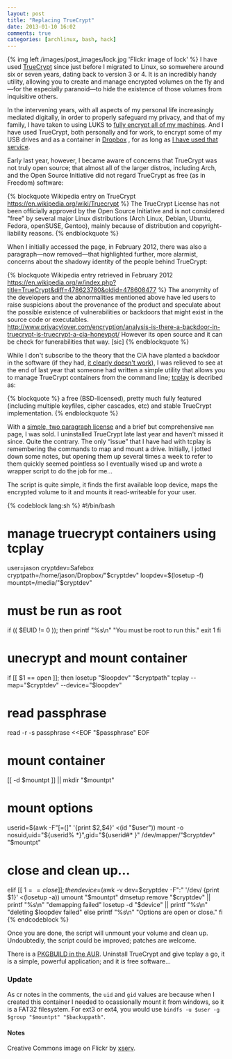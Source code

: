 ```yaml
---
layout: post
title: "Replacing TrueCrypt"
date: 2013-01-10 16:02
comments: true
categories: [archlinux, bash, hack]
---
```

{% img left /images/post_images/lock.jpg 'Flickr image of lock' %} 
I have used [TrueCrypt](http://truecrypt.org/ 'TrueCrypt homepage') since just before 
I migrated to Linux, so somwehere around six or seven years, dating back to version 3 or 4. 
It is an incredibly handy utility, allowing you to create and manage encrypted volumes on 
the fly and—for the especially paranoid—to hide the existence of those volumes from 
inquisitive others. 

In the intervening years, with all aspects of my personal life 
increasingly mediated digitally, in order to properly safeguard my privacy, 
and that of my family, I have taken to using LUKS to 
[fully encrypt all of my machines](http://jasonwryan.com/blog/2012/02/11/lvm/ 'Post on LVM on LUKS').
And I have used TrueCrypt, both personally and for work, to encrypt some of my USB drives and as 
a container in [Dropbox](http://dropbox.com/ 'Dropbox homepage')
, for as long as 
[I have used that service](http://jasonwryan.com/blog/2010/01/11/using-dropbox-to-share-dotfiles/ 'Post on sharing dotfiles with Dropbox').

Early last year, however, I became aware of concerns that TrueCrypt was not truly open source; that almost
all of the larger distros, including Arch, and the Open Source Initiative did not regard TrueCrypt as
free (as in Freedom) software:

{% blockquote Wikipedia entry on TrueCrypt https://en.wikipedia.org/wiki/Truecrypt %}
The TrueCrypt License has not been officially approved by the Open Source Initiative and is not considered "free" by several major Linux distributions (Arch Linux, Debian, Ubuntu, Fedora, openSUSE, Gentoo), mainly because of distribution and copyright-liability reasons.
{% endblockquote %}

When I initially accessed the page, in February 2012, there was also a paragraph—now removed—that
highlighted further, more alarmist, concerns about the shadowy identity of the people behind
TrueCrypt:

{% blockquote Wikipedia entry retrieved in February 2012 https://en.wikipedia.org/w/index.php?title=TrueCrypt&diff=478623780&oldid=478608477 %}
The anonymity of the developers and the abnormalities mentioned above have led users to raise suspicions about the provenance of the product and speculate about the possible existence of vulnerabilities or backdoors that might exist in the source code or executables. http://www.privacylover.com/encryption/analysis-is-there-a-backdoor-in-truecrypt-is-truecrypt-a-cia-honeypot/ However its open source and it can be check for funerabilities that way. [sic]
{% endblockquote %}

While I don't subscribe to the theory that the CIA have planted a backdoor in the software (if they
had, [it clearly doesn't work](https://en.wikipedia.org/wiki/Truecrypt#Operation_Satyagraha 'FBI operation foiled by TC')), 
I was relieved to see at the end of last year that someone had written a simple utility that allows
you to manage TrueCrypt containers from the command line; [tcplay](https://github.com/bwalex/tc-play 'tcplay on Guthub')
is decribed as:

{% blockquote %}
a free (BSD-licensed), pretty much fully featured (including multiple keyfiles, cipher cascades, etc) and stable TrueCrypt implementation.
{% endblockquote %}

With a [simple, two paragraph license](https://github.com/bwalex/tc-play/blob/master/LICENSE 'tcplay license')
and a brief but comprehensive `man` page, I was sold. I uninstalled TrueCrypt late last year and haven't missed it since. Quite
the contrary. The only “issue” that I have had with tcplay is remembering the commands to map and mount a drive.
Initially, I jotted down some notes, but opening them up several times a week to refer to them quickly seemed
pointless so I eventually wised up and wrote a wrapper script to do the job for me…

The script is quite simple, it finds the first available loop device, maps the encrypted volume to it and
mounts it read-writeable for your user.

{% codeblock lang:sh %}
#!/bin/bash
# manage truecrypt containers using tcplay

user=jason
cryptdev=Safebox
cryptpath=/home/jason/Dropbox/"$cryptdev"
loopdev=$(losetup -f)
mountpt=/media/"$cryptdev"

# must be run as root
if (( $EUID != 0 )); then
  printf "%s\n" "You must be root to run this."
  exit 1
fi

# unecrypt and mount container
if [[ $1 == open ]]; then
  losetup "$loopdev" "$cryptpath"
  tcplay --map="$cryptdev" --device="$loopdev"
    
  # read passphrase
  read -r -s passphrase <<EOF
  "$passphrase"
EOF

  # mount container
  [[ -d $mountpt ]] || mkdir "$mountpt"

  # mount options
  userid=$(awk -F"[=(]" '{print $2,$4}' <(id "$user"))
  mount -o nosuid,uid="${userid% *}",gid="${userid#* }" /dev/mapper/"$cryptdev" "$mountpt"

# close and clean up…
elif [[ $1 == close ]]; then
  device=$(awk -v dev=$cryptdev -F":" '/dev/ {print $1}' <(losetup -a))
  umount "$mountpt"
  dmsetup remove "$cryptdev" || printf "%s\n" "demapping failed"
  losetup -d "$device" || printf "%s\n" "deleting $loopdev failed"
else
  printf "%s\n" "Options are open or close."
fi
{% endcodeblock %}

Once you are done, the script will unmount your volume and clean up. Undoubtedly, the 
script could be improved; patches are welcome.

There is a 
[PKGBUILD in the AUR](https://aur.archlinux.org/packages/tcplay-git/ 'Arch User Repository').
Uninstall TrueCrypt and give tcplay a go, it is a simple, powerful application; and it *is*
free software…

### Update
As cr notes in the comments, the `uid` and `gid` values are because when I created this container I
needed to ocassionally mount it from windows, so it is a FAT32 filesystem. For ext3 or ext4, you would use
`bindfs -u $user -g $group "$mountpt" "$backuppath"`.

#### Notes
Creative Commons image on Flickr by [xserv](http://www.flickr.com/photos/xserve/368758286/ 'Licensed CC by xserv').

